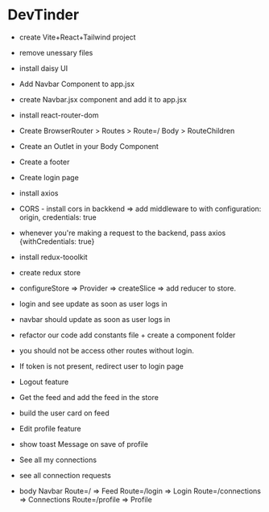 # DevTinder

- create Vite+React+Tailwind project
- remove unessary files
- install daisy UI
- Add Navbar Component to app.jsx
- create Navbar.jsx component and add it to app.jsx
- install react-router-dom
- Create BrowserRouter > Routes > Route=/ Body > RouteChildren
- Create an Outlet in your Body Component
- Create a footer
- Create login page
- install axios
- CORS - install cors in backkend => add middleware to with configuration: origin, credentials: true
- whenever you're making a request to the backend, pass axios {withCredentials: true}
- install redux-tooolkit
- create redux store
- configureStore => Provider => createSlice => add reducer to store.
- login and see update as soon as user logs in
- navbar should update as soon as user logs in
- refactor our code add constants file + create a component folder
- you should not be access other routes without login.
- If token is not present, redirect user to login page
- Logout feature
- Get the feed and add the feed in the store
- build the user card on feed
- Edit profile feature
- show toast Message on save of profile
- See all my connections
- see all connection requests

- body
  Navbar
  Route=/ => Feed
  Route=/login => Login
  Route=/connections => Connections
  Route=/profile => Profile
